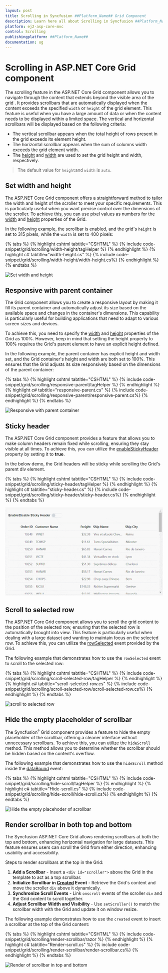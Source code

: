 ```yaml
---
layout: post
title: Scrolling in Syncfusion ##Platform_Name## Grid Component
description: Learn here all about Scrolling in Syncfusion ##Platform_Name## Grid component of Syncfusion Essential JS 2 and more.
platform: ej2-asp-core-mvc
control: Scrolling
publishingplatform: ##Platform_Name##
documentation: ug
---
```


# Scrolling in ASP.NET Core Grid component

The scrolling feature in the ASP.NET Core Grid component allows you to navigate through the content that extends beyond the visible area of the grid . It provides scrollbars that are automatically displayed when the content exceeds the specified `width` or `height` of the grid element. This feature is useful when you have a large amount of data or when the content needs to be displayed within a limited space. The vertical and horizontal scrollbars will be displayed based on the following criteria:

* The vertical scrollbar appears when the total height of rows present in the grid exceeds its element height.
* The horizontal scrollbar appears when the sum of columns width exceeds the grid element width.
* The [height](https://help.syncfusion.com/cr/aspnetcore-js2/Syncfusion.EJ2.Grids.Grid.html#Syncfusion_EJ2_Grids_Grid_Height) and [width](https://help.syncfusion.com/cr/aspnetcore-js2/Syncfusion.EJ2.Grids.Grid.html#Syncfusion_EJ2_Grids_Grid_Width) are used to set the grid height and width, respectively.

> The default value for `height`and `width` is `auto`.

## Set width and height

The ASP.NET Core Grid component offers a straightforward method to tailor the width and height of the scroller to meet your specific requirements. This is particularly useful when you want precise control over the dimensions of the scroller. To achieve this, you can use pixel values as numbers for the [width](https://help.syncfusion.com/cr/aspnetcore-js2/Syncfusion.EJ2.Grids.Grid.html#Syncfusion_EJ2_Grids_Grid_Width) and [height](https://help.syncfusion.com/cr/aspnetcore-js2/Syncfusion.EJ2.Grids.Grid.html#Syncfusion_EJ2_Grids_Grid_Height) properties of the Grid.

In the following example, the scrollbar is enabled, and the grid's `height` is set to 315 pixels, while the `width` is set to 400 pixels:

{% tabs %}
{% highlight cshtml tabtitle="CSHTML" %}
{% include code-snippet/grid/scrolling/width-height/tagHelper %}
{% endhighlight %}
{% highlight c# tabtitle="width-height.cs" %}
{% include code-snippet/grid/scrolling/width-height/width-height.cs%}
{% endhighlight %}
{% endtabs %}

![Set width and height](../images/scrolling/scrolling.png)

## Responsive with parent container

The Grid component allows you to create a responsive layout by making it fill its parent container and automatically adjust its size based on the available space and changes in the container's dimensions. This capability is particularly useful for building applications that need to adapt to various screen sizes and devices.

To achieve this, you need to specify the [width](https://help.syncfusion.com/cr/aspnetcore-js2/Syncfusion.EJ2.Grids.Grid.html#Syncfusion_EJ2_Grids_Grid_Width) and [height](https://help.syncfusion.com/cr/aspnetcore-js2/Syncfusion.EJ2.Grids.Grid.html#Syncfusion_EJ2_Grids_Grid_Height) properties of the Grid as 100%. However, keep in mind that setting the height property to 100% requires the Grid's parent element to have an explicit height defined.

In the following example, the parent container has explicit height and width set, and the Grid container's height and width are both set to 100%. This ensures that the Grid adjusts its size responsively based on the dimensions of the parent container:

{% tabs %}
{% highlight cshtml tabtitle="CSHTML" %}
{% include code-snippet/grid/scrolling/responsive-parent/tagHelper %}
{% endhighlight %}
{% highlight c# tabtitle="responsive-parent.cs" %}
{% include code-snippet/grid/scrolling/responsive-parent/responsive-parent.cs%}
{% endhighlight %}
{% endtabs %}

![Responsive with parent container](../images/scrolling/scrolling-parent.png)

## Sticky header

The ASP.NET Core Grid component provides a feature that allows you to make column headers remain fixed while scrolling, ensuring they stay visible at all times. To achieve this, you can utilize the [enableStickyHeader](https://help.syncfusion.com/cr/aspnetcore-js2/Syncfusion.EJ2.Grids.Grid.html#Syncfusion_EJ2_Grids_Grid_EnableStickyHeader) property by setting it to **true**.

In the below demo, the Grid headers will be sticky while scrolling the Grid's parent div element.

{% tabs %}
{% highlight cshtml tabtitle="CSHTML" %}
{% include code-snippet/grid/scrolling/sticky-header/tagHelper %}
{% endhighlight %}
{% highlight c# tabtitle="sticky-header.cs" %}
{% include code-snippet/grid/scrolling/sticky-header/sticky-header.cs%}
{% endhighlight %}
{% endtabs %}

![sticky header](../../images/scrolling/sticky-header.gif)

## Scroll to selected row

The ASP.NET Core Grid component allows you to scroll the grid content to the position of the selected row, ensuring that the selected row is automatically brought into view. This feature is particularly useful when dealing with a large dataset and wanting to maintain focus on the selected row. To achieve this, you can utilize the [rowSelected](https://help.syncfusion.com/cr/aspnetcore-js2/Syncfusion.EJ2.Grids.Grid.html#Syncfusion_EJ2_Grids_Grid_RowSelected) event provided by the Grid.

The following example that demonstrates how to use the `rowSelected` event to scroll to the selected row:

{% tabs %}
{% highlight cshtml tabtitle="CSHTML" %}
{% include code-snippet/grid/scrolling/scroll-selected-row/tagHelper %}
{% endhighlight %}
{% highlight c# tabtitle="scroll-selected-row.cs" %}
{% include code-snippet/grid/scrolling/scroll-selected-row/scroll-selected-row.cs%}
{% endhighlight %}
{% endtabs %}

![scroll to selected row](../images/scrolling/scrolling-select-scroll.gif)

## Hide the empty placeholder of scrollbar

The Syncfusion<sup style="font-size:70%">&reg;</sup> Grid component provides a feature to hide the empty placeholder of the scrollbar, offering a cleaner interface without unnecessary scrollbars. To achieve this, you can utilize the `hideScroll` method. This method allows you to determine whether the scrollbar should be hidden based on the content's overflow.

The following example that demonstrates how to use the `hideScroll` method inside the [dataBound](https://help.syncfusion.com/cr/aspnetcore-js2/Syncfusion.EJ2.Grids.Grid.html#Syncfusion_EJ2_Grids_Grid_DataBound) event:

{% tabs %}
{% highlight cshtml tabtitle="CSHTML" %}
{% include code-snippet/grid/scrolling/hide-scroll/tagHelper %}
{% endhighlight %}
{% highlight c# tabtitle="Hide-scroll.cs" %}
{% include code-snippet/grid/scrolling/hide-scroll/hide-scroll.cs%}
{% endhighlight %}
{% endtabs %}

![Hide the empty placehoder of scrollbar](../images/scrolling/scrolling-holder.png)

## Render scrollbar in both top and bottom

The Syncfusion ASP.NET Core Grid allows rendering scrollbars at both the top and bottom, enhancing horizontal navigation for large datasets. This feature ensures users can scroll the Grid from either direction, enhancing usability and accessibility.

Steps to render scrollbars at the top in the Grid:

1. **Add a Scrollbar** - Insert a `<div id="scroller">` above the Grid in the template to act as a top scrollbar.
2. **Initialize Scrollbar in [Created](https://help.syncfusion.com/cr/aspnetcore-js2/Syncfusion.EJ2.Grids.Grid.html#Syncfusion_EJ2_Grids_Grid_Created) Event** - Retrieve the Grid's content and move the scroller `div` above it dynamically.
3. **Synchronize Scroll Events** - Link `onscroll` events of the scroller `div` and the Grid content to scroll together.
4. **Adjust Scrollbar Width and Visibility** - Use `setScroller()` to match the scrollbar width with the Grid and update it on window resize.

The following example demonstrates how to use the `created` event to insert a scrollbar at the top of the Grid content:

{% tabs %}
{% highlight cshtml tabtitle="CSHTML" %}
{% include code-snippet/grid/scrolling/render-scrollbar/razor %}
{% endhighlight %}
{% highlight c# tabtitle="Render-scroll.cs" %}
{% include code-snippet/grid/scrolling/render-scrollbar/render-scrollbar.cs%}
{% endhighlight %}
{% endtabs %}

![Render of scrollbar in top and bottom](../images/scrolling/render-scrollbar.gif)
